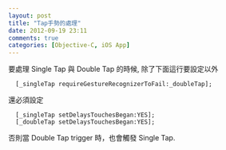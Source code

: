 ```yaml
---
layout: post
title: "Tap手勢的處理"
date: 2012-09-19 23:11
comments: true
categories: [Objective-C, iOS App]
---
```

要處理 Single Tap 與 Double Tap 的時候, 
除了下面這行要設定以外
```objc 
  [_singleTap requireGestureRecognizerToFail:_doubleTap];
```
還必須設定 
```objc 
  [_singleTap setDelaysTouchesBegan:YES];
  [_doubleTap setDelaysTouchesBegan:YES];
```
否則當 Double Tap trigger 時，也會觸發 Single Tap.


